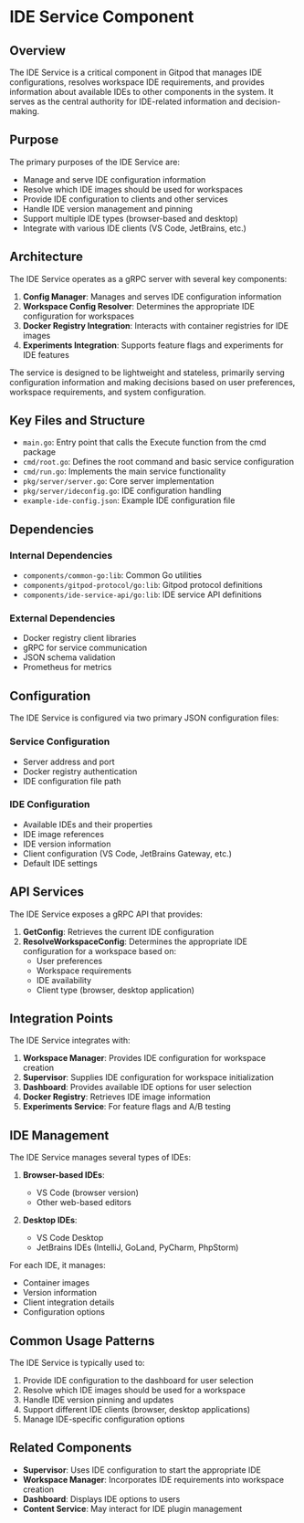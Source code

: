 # IDE Service Component

## Overview

The IDE Service is a critical component in Gitpod that manages IDE configurations, resolves workspace IDE requirements, and provides information about available IDEs to other components in the system. It serves as the central authority for IDE-related information and decision-making.

## Purpose

The primary purposes of the IDE Service are:
- Manage and serve IDE configuration information
- Resolve which IDE images should be used for workspaces
- Provide IDE configuration to clients and other services
- Handle IDE version management and pinning
- Support multiple IDE types (browser-based and desktop)
- Integrate with various IDE clients (VS Code, JetBrains, etc.)

## Architecture

The IDE Service operates as a gRPC server with several key components:

1. **Config Manager**: Manages and serves IDE configuration information
2. **Workspace Config Resolver**: Determines the appropriate IDE configuration for workspaces
3. **Docker Registry Integration**: Interacts with container registries for IDE images
4. **Experiments Integration**: Supports feature flags and experiments for IDE features

The service is designed to be lightweight and stateless, primarily serving configuration information and making decisions based on user preferences, workspace requirements, and system configuration.

## Key Files and Structure

- `main.go`: Entry point that calls the Execute function from the cmd package
- `cmd/root.go`: Defines the root command and basic service configuration
- `cmd/run.go`: Implements the main service functionality
- `pkg/server/server.go`: Core server implementation
- `pkg/server/ideconfig.go`: IDE configuration handling
- `example-ide-config.json`: Example IDE configuration file

## Dependencies

### Internal Dependencies
- `components/common-go:lib`: Common Go utilities
- `components/gitpod-protocol/go:lib`: Gitpod protocol definitions
- `components/ide-service-api/go:lib`: IDE service API definitions

### External Dependencies
- Docker registry client libraries
- gRPC for service communication
- JSON schema validation
- Prometheus for metrics

## Configuration

The IDE Service is configured via two primary JSON configuration files:

### Service Configuration
- Server address and port
- Docker registry authentication
- IDE configuration file path

### IDE Configuration
- Available IDEs and their properties
- IDE image references
- IDE version information
- Client configuration (VS Code, JetBrains Gateway, etc.)
- Default IDE settings

## API Services

The IDE Service exposes a gRPC API that provides:

1. **GetConfig**: Retrieves the current IDE configuration
2. **ResolveWorkspaceConfig**: Determines the appropriate IDE configuration for a workspace based on:
   - User preferences
   - Workspace requirements
   - IDE availability
   - Client type (browser, desktop application)

## Integration Points

The IDE Service integrates with:
1. **Workspace Manager**: Provides IDE configuration for workspace creation
2. **Supervisor**: Supplies IDE configuration for workspace initialization
3. **Dashboard**: Provides available IDE options for user selection
4. **Docker Registry**: Retrieves IDE image information
5. **Experiments Service**: For feature flags and A/B testing

## IDE Management

The IDE Service manages several types of IDEs:
1. **Browser-based IDEs**:
   - VS Code (browser version)
   - Other web-based editors

2. **Desktop IDEs**:
   - VS Code Desktop
   - JetBrains IDEs (IntelliJ, GoLand, PyCharm, PhpStorm)

For each IDE, it manages:
- Container images
- Version information
- Client integration details
- Configuration options

## Common Usage Patterns

The IDE Service is typically used to:
1. Provide IDE configuration to the dashboard for user selection
2. Resolve which IDE images should be used for a workspace
3. Handle IDE version pinning and updates
4. Support different IDE clients (browser, desktop applications)
5. Manage IDE-specific configuration options

## Related Components

- **Supervisor**: Uses IDE configuration to start the appropriate IDE
- **Workspace Manager**: Incorporates IDE requirements into workspace creation
- **Dashboard**: Displays IDE options to users
- **Content Service**: May interact for IDE plugin management
